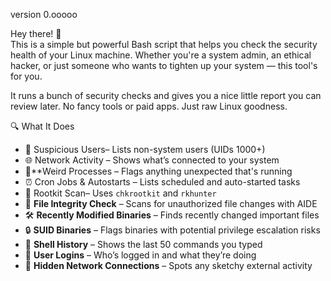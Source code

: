 version 0.ooooo

Hey there! 👋  
This is a simple but powerful Bash script that helps you check the security health of your Linux machine. Whether you're a system admin, an ethical hacker, or just someone who wants to tighten up your system — this tool's for you.

It runs a bunch of security checks and gives you a nice little report you can review later. No fancy tools or paid apps. Just raw Linux goodness.

🔍 What It Does

- 👤 Suspicious Users– Lists non-system users (UIDs 1000+)
- 🌐 Network Activity – Shows what’s connected to your system
- 🧠**Weird Processes – Flags anything unexpected that's running
- ⏰ Cron Jobs & Autostarts – Lists scheduled and auto-started tasks
- 🦠 Rootkit Scan– Uses `chkrootkit` and `rkhunter`
- 🧬 **File Integrity Check** – Scans for unauthorized file changes with AIDE
- 🛠️ **Recently Modified Binaries** – Finds recently changed important files
- 🔒 **SUID Binaries** – Flags binaries with potential privilege escalation risks
- 📜 **Shell History** – Shows the last 50 commands you typed
- 👥 **User Logins** – Who’s logged in and what they’re doing
- 🚨 **Hidden Network Connections** – Spots any sketchy external activity

